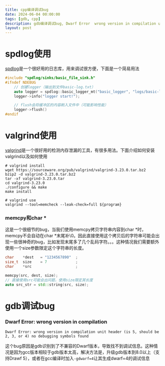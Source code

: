 ```yaml
---
title: cpp编译调试bug
date: 2024-06-04 00:00:00
tags: [gdb, cpp]
description: gdb编译调试bug, Dwarf Error  wrong version in compilation unit header (is 5, should be 2, 3, or 4)
layout: post
---
```


# spdlog使用
[spdlog](https://github.com/gabime/spdlog.git)是一个很好用的日志库，用来调试很方便，下面是一个简易用法
```cpp
#include "spdlog/sinks/basic_file_sink.h"
#ifndef NDEBUG
    // 创建logger（输出到文件basic-log.txt）
    auto logger = spdlog::basic_logger_mt("basic_logger", "logs/basic-log.txt");
    logger->info("logger start!");

    // flush会将缓冲区的内容刷入文件中（可能影响性能）
    logger->flush()
#endif
```

# valgrind使用
[valgrind](https://sourceware.org/pub/valgrind/valgrind-3.23.0.tar.bz2)是一个很好用的检测内存泄漏的工具，有很多用法。下面介绍如何安装valgrind以及如何使用
```shell
# valgrind install
wget https://sourceware.org/pub/valgrind/valgrind-3.23.0.tar.bz2
bzip2 -d valgrind-3.23.0.tar.bz2
tar -xf valgrind-3.23.0.tar
cd valgrind-3.23.0
./configure && make
make install

# valgrind use
valgrind --tool=memcheck --leak-check=full ${program}
```

### memcpy和char *
这是一个很细节的bug，当我们使用memcpy拷贝字符串内容到char *时，memcpy不会自动在char *末尾补\0。因此直接使用这个拷贝后的字符串可能会出现一些很神奇的bug，比如发现末尾多了几个乱码字符。。。这种情况我们需要额外使用一个size参数限定这个字符串的长度。
```cpp
char    *dest   = "1234567890"  ;
size_t  size    = 7             ;
char    *src                    ;

memcpy(src, dest, size);
// 直接使用src可能会出问题，使用size限定其长度
auto src_str = std::string(src, size);
```

# gdb调试bug
### Dwarf Error: wrong version in compilation
```shell
Dwarf Error: wrong version in compilation unit header (is 5, should be 2, 3, or 4) no debugging symbols found
```


这个bug原因是gdb识别到了不兼容的Dwarf版本，导致找不到调试信息。这种情况是因为gcc版本相较于gdb版本太高，解决方法是，升级gdb版本到8.0以上（支持Drawf 5），或者在gcc编译时加入`-gdwarf=4`让其生成dwarf=4的调试信息